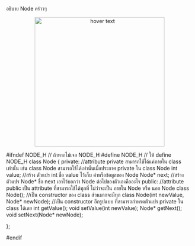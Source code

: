 อธิบาย Node คร่าวๆ

<p align="center">
    <img src="https://user-images.githubusercontent.com/68283753/220370476-9a94a919-bded-4850-9e8e-d80b9646dfdd.png" width="350" title="hover text">
</p>



#ifndef NODE_H
// ถ้าหากไม่เจอ NODE_H
#define NODE_H
// ให้ define NODE_H
class Node
{
    private:    //attribute private สามารถใช้ได้แค่ภายใน class เท่านั้น เช่น class Node สามารถใช้ได้เท่านั้นเมื่อประกาศ private ใน class Node
        int value;  //สร้าง ตัวแปร int ชื่อ value ไว้เก็บ ค่าหรือข้อมูลของ Node
        Node* next; //สร้าง ตัวแปร Node* ชื่อ next เอาไว้บอกว่า Node ต่อไปของตัวเองคืออะไร
    public: //attribute public เป็น attribute ที่สามารถใช้ได้ทุกที่ ไม่ว่าจะเป็น ภายใน Node หรือ นอก Node class
        Node(); //เป็น constructor ของ class ส่วนมากจะมีทุก class
        Node(int newValue, Node* newNode);  //เป็น constructor อีกรูปแบบ ที่สามารถกำหรดตัวแปร private ใน class ได้เลย
        int getValue();
        void setValue(int newValue);
        Node* getNext();
        void setNext(Node* newNode);

};

#endif
